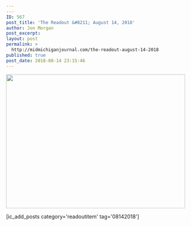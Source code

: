 ```yaml
---
---
ID: 567
post_title: 'The Readout &#8211; August 14, 2018'
author: Jon Morgan
post_excerpt:
layout: post
permalink: >
  http://midmichiganjournal.com/the-readout-august-14-2018
published: true
post_date: 2018-08-14 23:15:46
---
```

<a href="http://midmichiganjournal.com/the-readout-august-14-2018/39196394_2213395428876369_2768252567124180992_n" rel="attachment wp-att-598"><img class="alignnone size-medium wp-image-598" src="http://midmichiganjournal.com/wp-content/uploads/2018/08/39196394_2213395428876369_2768252567124180992_n-487x365.jpg" alt="" width="487" height="365" /></a>

[ic_add_posts category='readoutitem' tag='08142018']

&nbsp;